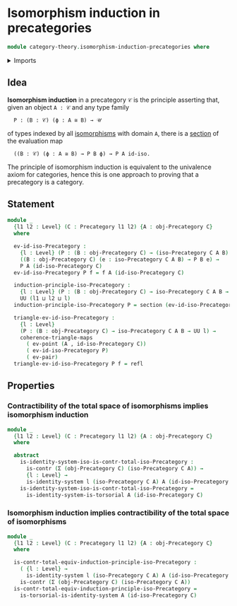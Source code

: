 # Isomorphism induction in precategories

```agda
module category-theory.isomorphism-induction-precategories where
```

<details><summary>Imports</summary>

```agda
open import category-theory.categories
open import category-theory.isomorphisms-in-categories
open import category-theory.isomorphisms-in-precategories
open import category-theory.precategories

open import foundation.commuting-triangles-of-maps
open import foundation.contractible-maps
open import foundation.contractible-types
open import foundation.dependent-pair-types
open import foundation.equivalences
open import foundation.function-types
open import foundation.homotopies
open import foundation.identity-systems
open import foundation.identity-types
open import foundation.sections
open import foundation.singleton-induction
open import foundation.universal-property-dependent-pair-types
open import foundation.universal-property-identity-systems
open import foundation.universe-levels
```

</details>

## Idea

**Isomorphism induction** in a precategory `𝒞` is the principle asserting that,
given an object `A : 𝒞` and any type family

```text
  P : (B : 𝒞) (ϕ : A ≅ B) → 𝒰
```

of types indexed by all
[isomorphisms](category-theory.isomorphisms-in-categories.md) with domain `A`,
there is a [section](foundation.sections.md) of the evaluation map

```text
  ((B : 𝒞) (ϕ : A ≅ B) → P B ϕ) → P A id-iso.
```

The principle of isomorphism induction is equivalent to the univalence axiom for
categories, hence this is one approach to proving that a precategory is a
category.

## Statement

```agda
module _
  {l1 l2 : Level} (C : Precategory l1 l2) {A : obj-Precategory C}
  where

  ev-id-iso-Precategory :
    {l : Level} (P : (B : obj-Precategory C) → (iso-Precategory C A B) → UU l) →
    ((B : obj-Precategory C) (e : iso-Precategory C A B) → P B e) →
    P A (id-iso-Precategory C)
  ev-id-iso-Precategory P f = f A (id-iso-Precategory C)

  induction-principle-iso-Precategory :
    {l : Level} (P : (B : obj-Precategory C) → iso-Precategory C A B → UU l) →
    UU (l1 ⊔ l2 ⊔ l)
  induction-principle-iso-Precategory P = section (ev-id-iso-Precategory P)

  triangle-ev-id-iso-Precategory :
    {l : Level}
    (P : (B : obj-Precategory C) → iso-Precategory C A B → UU l) →
    coherence-triangle-maps
      ( ev-point (A , id-iso-Precategory C))
      ( ev-id-iso-Precategory P)
      ( ev-pair)
  triangle-ev-id-iso-Precategory P f = refl
```

## Properties

### Contractibility of the total space of isomorphisms implies isomorphism induction

```agda
module _
  {l1 l2 : Level} (C : Precategory l1 l2) {A : obj-Precategory C}
  where

  abstract
    is-identity-system-iso-is-contr-total-iso-Precategory :
      is-contr (Σ (obj-Precategory C) (iso-Precategory C A)) →
      {l : Level} →
      is-identity-system l (iso-Precategory C A) A (id-iso-Precategory C)
    is-identity-system-iso-is-contr-total-iso-Precategory =
      is-identity-system-is-torsorial A (id-iso-Precategory C)
```

### Isomorphism induction implies contractibility of the total space of isomorphisms

```agda
module _
  {l1 l2 : Level} (C : Precategory l1 l2) {A : obj-Precategory C}
  where

  is-contr-total-equiv-induction-principle-iso-Precategory :
    ( {l : Level} →
      is-identity-system l (iso-Precategory C A) A (id-iso-Precategory C)) →
    is-contr (Σ (obj-Precategory C) (iso-Precategory C A))
  is-contr-total-equiv-induction-principle-iso-Precategory =
    is-torsorial-is-identity-system A (id-iso-Precategory C)
```
